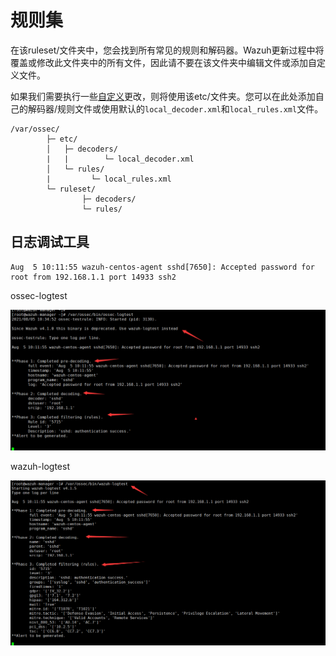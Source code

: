 # 规则集

在该ruleset/文件夹中，您会找到所有常见的规则和解码器。Wazuh更新过程中将覆盖或修改此文件夹中的所有文件，因此请不要在该文件夹中编辑文件或添加自定义文件。

如果我们需要执行一些[自定义](https://documentation.wazuh.com/3.11/user-manual/ruleset/custom.html#ruleset-custom)更改，则将使用该etc/文件夹。您可以在此处添加自己的解码器/规则文件或使用默认的`local_decoder.xml`和`local_rules.xml`文件。

```text
/var/ossec/
        ├─ etc/
        │   ├─ decoders/
        |   |        └─ local_decoder.xml
        │   └─ rules/
        |         └─ local_rules.xml
        └─ ruleset/
                ├─ decoders/
                └─ rules/
```

## 日志调试工具

```text
Aug  5 10:11:55 wazuh-centos-agent sshd[7650]: Accepted password for root from 192.168.1.1 port 14933 ssh2
```

ossec-logtest

![](../.gitbook/assets/image%20%28206%29.png)

wazuh-logtest

![](../.gitbook/assets/image%20%28208%29.png)



